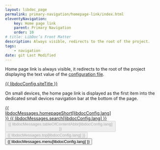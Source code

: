 ```yaml
---
layout: libdoc_page
permalink: primary-navigation/homepage-link/index.html
eleventyNavigation:
    key: Home page link
    parent: Primary Navigation
    order: 10
# title: LibDoc’s Front Matter 
description: Always visible, redirects to the root of the project.
tags:
    - navigation
date: git Last Modified
---
```


Home page link is always visible, it redirects to the root of the project displaying the text value of the [configuration file](/content/configuration/site-title-and-description.md). 

<div class="pe-none">
    <div class="d-flex | bc-neutral-100 bwidth-1 bstyle-dashed bcolor-neutral-500 bradtl-3 brwidth-0 bbwidth-0"
        style="max-width: var(--ita-widths-sidebar);">
        <a  href="/"
            class="p-5 | td-none fvs-wght-700 lsp-5 fs-8 tws-balance | c-neutral-900"
            title="{{ libdocConfig.siteDescription }}"
            style="font-variation-settings: 'wght' 700; color: var(--ita-colors-neutral-900)">
            {{ libdocConfig.siteTitle }}
        </a>
    </div>
</div>

On small devices, the home page link is displayed as the first item into the dedicated small devices navigation bar at the bottom of the page.

<div class="pe-none">
    <nav class="d-flex | w-100 h-60px" style="max-width: 360px">
        <div class="d-flex jc-space-between | w-100 | bc-neutral-100 btwidth-1 btstyle-dashed bcolor-neutral-500">
            <a  href="/"
                class="d-flex fd-column jc-center ai-center gap-1 | pl-5 pr-2 | td-none ta-center | c-primary-900 b-0 brad-3"
                style="color: var(--ita-colors-neutral-900)">
                <span class="icon-house fs-6"></span>
                <span class="fvs-wght-400 fs-1 tt-uppercase">{{ libdocMessages.homepageShort[libdocConfig.lang] }}</span>
            </a>
            <a  href="/search/"
                class="d-flex fd-column jc-center ai-center gap-1 | pl-2 pr-2 | td-none ta-center | c-primary-900 b-0 brad-3"
                style="color: var(--ita-colors-neutral-900)">
                <span class="icon-magnifying-glass fs-6"></span>
                <span class="fvs-wght-400 fs-1 tt-uppercase">{{ libdocMessages.search[libdocConfig.lang] }}</span>
            </a>
            <button type="button"
                class="d-flex fd-column jc-center ai-center gap-1 | pl-2 pr-2 | ta-center | cur-pointer c-primary-900 bc-neutral-100 b-0 brad-3" disabled="">
                <span class="icon-list-dashes fs-6"></span>
                <span class="fvs-wght-400 fs-1 tt-uppercase">{{ libdocMessages.tableOfContentAbbr[libdocConfig.lang] }}</span>
            </button>
            <button type="button"
                class="d-flex fd-column jc-center ai-center gap-1 | pl-2 pr-2 | ta-center | cur-pointer c-primary-900 bc-neutral-100 b-0 brad-3" disabled="">
                <span class="icon-arrow-line-up fs-6"></span>
                <span class="fvs-wght-400 fs-1 tt-uppercase">{{ libdocMessages.top[libdocConfig.lang] }}</span>
            </button>
            <button type="button"
                class="d-flex fd-column jc-center ai-center gap-1 | pl-2 pr-5 | ta-center | cur-pointer c-primary-900 bc-neutral-100 b-0 brad-3">
                <span class="icon-list fs-6"></span>
                <span class="fvs-wght-400 fs-1 tt-uppercase">{{ libdocMessages.menu[libdocConfig.lang] }}</span>
            </button>
        </div>
    </nav>
</div>

